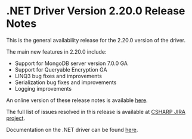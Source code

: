 # .NET Driver Version 2.20.0 Release Notes

This is the general availability release for the 2.20.0 version of the driver.

The main new features in 2.20.0 include:

* Support for MongoDB server version 7.0.0 GA
* Support for Queryable Encryption GA
* LINQ3 bug fixes and improvements
* Serialization bug fixes and improvements
* Logging improvements

An online version of these release notes is available [here](https://github.com/mongodb/mongo-csharp-driver/blob/master/Release%20Notes/Release%20Notes%20v2.20.0.md).

The full list of issues resolved in this release is available at [CSHARP JIRA project](https://jira.mongodb.org/issues/?jql=project%20%3D%20CSHARP%20AND%20fixVersion%20%3D%202.20.0%20ORDER%20BY%20key%20ASC).

Documentation on the .NET driver can be found [here](https://www.mongodb.com/docs/drivers/csharp/v2.20/).
